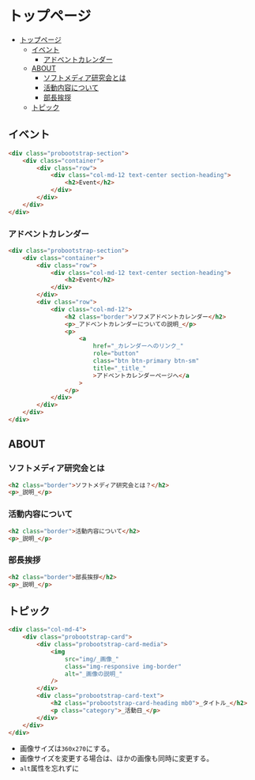 # トップページ

<!-- TOC -->

-   [トップページ](#トップページ)
    -   [イベント](#イベント)
        -   [アドベントカレンダー](#アドベントカレンダー)
    -   [ABOUT](#about)
        -   [ソフトメディア研究会とは](#ソフトメディア研究会とは)
        -   [活動内容について](#活動内容について)
        -   [部長挨拶](#部長挨拶)
    -   [トピック](#トピック)

<!-- /TOC -->

## イベント

```html
<div class="probootstrap-section">
    <div class="container">
        <div class="row">
            <div class="col-md-12 text-center section-heading">
                <h2>Event</h2>
            </div>
        </div>
    </div>
</div>
```

### アドベントカレンダー

```html
<div class="probootstrap-section">
    <div class="container">
        <div class="row">
            <div class="col-md-12 text-center section-heading">
                <h2>Event</h2>
            </div>
        </div>
        <div class="row">
            <div class="col-md-12">
                <h2 class="border">ソフメアドベントカレンダー</h2>
                <p>_アドベントカレンダーについての説明_</p>
                <p>
                    <a
                        href="_カレンダーへのリンク_"
                        role="button"
                        class="btn btn-primary btn-sm"
                        title="_title_"
                        >アドベントカレンダーページへ</a
                    >
                </p>
            </div>
        </div>
    </div>
</div>
```

## ABOUT

### ソフトメディア研究会とは

```html
<h2 class="border">ソフトメディア研究会とは？</h2>
<p>_説明_</p>
```

### 活動内容について

```html
<h2 class="border">活動内容について</h2>
<p>_説明_</p>
```

### 部長挨拶

```html
<h2 class="border">部長挨拶</h2>
<p>_説明_</p>
```

## トピック

```html
<div class="col-md-4">
    <div class="probootstrap-card">
        <div class="probootstrap-card-media">
            <img
                src="img/_画像_"
                class="img-responsive img-border"
                alt="_画像の説明_"
            />
        </div>
        <div class="probootstrap-card-text">
            <h2 class="probootstrap-card-heading mb0">_タイトル_</h2>
            <p class="category">_活動日_</p>
        </div>
    </div>
</div>
```

-   画像サイズは`360x270`にする。
-   画像サイズを変更する場合は、ほかの画像も同時に変更する。
-   `alt`属性を忘れずに
